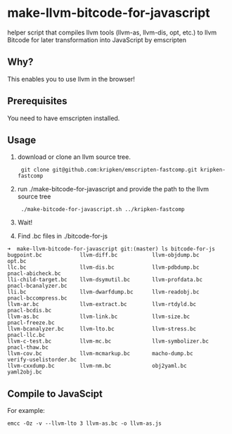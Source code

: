 # make-llvm-bitcode-for-javascript
helper script that compiles llvm tools (llvm-as, llvm-dis, opt, etc.) to llvm Bitcode for later transformation into JavaScript by emscripten

## Why?

This enables you to use llvm in the browser!

## Prerequisites

You need to have emscripten installed.

## Usage

1. download or clone an llvm source tree.

        git clone git@github.com:kripken/emscripten-fastcomp.git kripken-fastcomp
   
2. run ./make-bitcode-for-javascript and provide the path to the llvm source tree

        ./make-bitcode-for-javascript.sh ../kripken-fastcomp
    
3. Wait!

4. Find .bc files in ./bitcode-for-js

```
➜  make-llvm-bitcode-for-javascript git:(master) ls bitcode-for-js
bugpoint.bc            llvm-diff.bc           llvm-objdump.bc        opt.bc
llc.bc                 llvm-dis.bc            llvm-pdbdump.bc        pnacl-abicheck.bc
lli-child-target.bc    llvm-dsymutil.bc       llvm-profdata.bc       pnacl-bcanalyzer.bc
lli.bc                 llvm-dwarfdump.bc      llvm-readobj.bc        pnacl-bccompress.bc
llvm-ar.bc             llvm-extract.bc        llvm-rtdyld.bc         pnacl-bcdis.bc
llvm-as.bc             llvm-link.bc           llvm-size.bc           pnacl-freeze.bc
llvm-bcanalyzer.bc     llvm-lto.bc            llvm-stress.bc         pnacl-llc.bc
llvm-c-test.bc         llvm-mc.bc             llvm-symbolizer.bc     pnacl-thaw.bc
llvm-cov.bc            llvm-mcmarkup.bc       macho-dump.bc          verify-uselistorder.bc
llvm-cxxdump.bc        llvm-nm.bc             obj2yaml.bc            yaml2obj.bc
```

## Compile to JavaScipt
    
For example:
        
    emcc -Oz -v --llvm-lto 3 llvm-as.bc -o llvm-as.js

